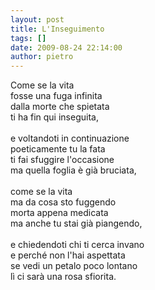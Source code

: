 ```yaml
---
layout: post
title: L'Inseguimento
tags: []
date: 2009-08-24 22:14:00
author: pietro
---
```

Come se la vita<br/>fosse una fuga infinita<br/>dalla morte che spietata<br/>ti ha fin qui inseguita,<br/><br/>e voltandoti in continuazione<br/>poeticamente tu la fata<br/>ti fai sfuggire l'occasione<br/>ma quella foglia è già bruciata,<br/><br/>come se la vita<br/>ma da cosa sto fuggendo<br/>morta appena medicata<br/>ma anche tu stai già piangendo,<br/><br/>e chiedendoti chi ti cerca invano<br/>e perché non l'hai aspettata<br/>se vedi un petalo poco lontano<br/>lì ci sarà una rosa sfiorita.
